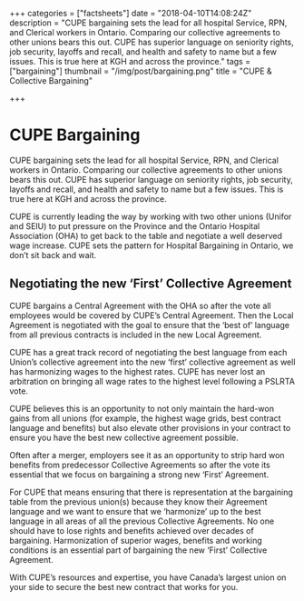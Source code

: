 +++
categories = ["factsheets"]
date = "2018-04-10T14:08:24Z"
description = "CUPE bargaining sets the lead for all hospital Service, RPN, and Clerical workers in Ontario. Comparing our collective agreements to other unions bears this out. CUPE has superior language on seniority rights, job security, layoffs and recall, and health and safety to name but a few issues. This is true here at KGH and across the province."
tags = ["bargaining"]
thumbnail = "/img/post/bargaining.png"
title = "CUPE & Collective Bargaining"

+++
# CUPE Bargaining

CUPE bargaining sets the lead for all hospital Service, RPN, and Clerical workers in Ontario. Comparing our collective agreements to other unions bears this out. CUPE has superior language on seniority rights, job security, layoffs and recall, and health and safety to name but a few issues. This is true here at KGH and across the province.

CUPE is currently leading the way by working with two other unions (Unifor and SEIU) to put pressure on the Province and the Ontario Hospital Association (OHA) to get back to the table and negotiate a well deserved wage increase. CUPE sets the pattern for Hospital Bargaining in Ontario, we don’t sit back and wait.

## Negotiating the new ‘First’ Collective Agreement

CUPE bargains a Central Agreement with the OHA so after the vote all employees would be covered by CUPE’s Central Agreement. Then the Local Agreement is negotiated with the goal to ensure that the ‘best of’ language from all previous contracts is included in the new Local Agreement.

CUPE has a great track record of negotiating the best language from each Union’s collective agreement into the new ‘first’ collective agreement as well has harmonizing wages to the highest rates. CUPE has never lost an arbitration on bringing all wage rates to the highest level following a PSLRTA vote.

CUPE believes this is an opportunity to not only maintain the hard-won gains from all unions (for example, the highest wage grids, best contract language and benefits) but also elevate other provisions in your contract to ensure you have the best new collective agreement possible.

Often after a merger, employers see it as an opportunity to strip hard won benefits from predecessor Collective Agreements so after the vote its essential that we focus on bargaining a strong new ‘First’ Agreement.

For CUPE that means ensuring that there is representation at the bargaining table from the previous union(s) because they know their Agreement language and we want to ensure that we ‘harmonize’ up to the best language in all areas of all the previous Collective Agreements. No one should have to lose rights and benefits achieved over decades of bargaining. Harmonization of superior wages, benefits and working conditions is an essential part of bargaining the new ‘First’ Collective Agreement.

With CUPE’s resources and expertise, you have Canada’s largest union on your side to secure the best new contract that works for you.
